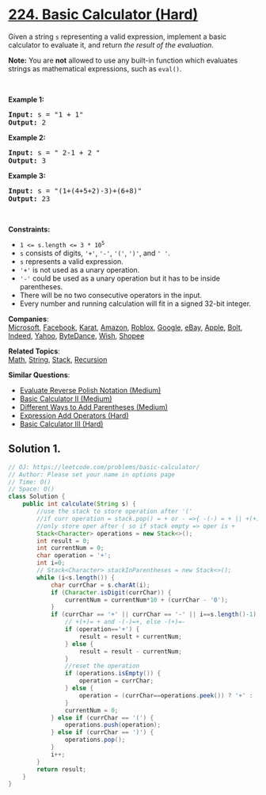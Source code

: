 # [224. Basic Calculator (Hard)](https://leetcode.com/problems/basic-calculator/)

<p>Given a string <code>s</code> representing a valid expression, implement a basic calculator to evaluate it, and return <em>the result of the evaluation</em>.</p>

<p><strong>Note:</strong> You are <strong>not</strong> allowed to use any built-in function which evaluates strings as mathematical expressions, such as <code>eval()</code>.</p>

<p>&nbsp;</p>
<p><strong>Example 1:</strong></p>

<pre><strong>Input:</strong> s = "1 + 1"
<strong>Output:</strong> 2
</pre>

<p><strong>Example 2:</strong></p>

<pre><strong>Input:</strong> s = " 2-1 + 2 "
<strong>Output:</strong> 3
</pre>

<p><strong>Example 3:</strong></p>

<pre><strong>Input:</strong> s = "(1+(4+5+2)-3)+(6+8)"
<strong>Output:</strong> 23
</pre>

<p>&nbsp;</p>
<p><strong>Constraints:</strong></p>

<ul>
	<li><code>1 &lt;= s.length &lt;= 3&nbsp;* 10<sup>5</sup></code></li>
	<li><code>s</code> consists of digits, <code>'+'</code>, <code>'-'</code>, <code>'('</code>, <code>')'</code>, and <code>' '</code>.</li>
	<li><code>s</code> represents a valid expression.</li>
	<li><code>'+'</code> is not used as a unary operation.</li>
	<li><code>'-'</code> could be used as a unary operation but it has to be inside parentheses.</li>
	<li>There will be no two consecutive operators in the input.</li>
	<li>Every number and running calculation will fit in a signed 32-bit integer.</li>
</ul>

**Companies**:  
[Microsoft](https://leetcode.com/company/microsoft), [Facebook](https://leetcode.com/company/facebook), [Karat](https://leetcode.com/company/karat), [Amazon](https://leetcode.com/company/amazon), [Roblox](https://leetcode.com/company/roblox), [Google](https://leetcode.com/company/google), [eBay](https://leetcode.com/company/ebay), [Apple](https://leetcode.com/company/apple), [Bolt](https://leetcode.com/company/bolt), [Indeed](https://leetcode.com/company/indeed), [Yahoo](https://leetcode.com/company/yahoo), [ByteDance](https://leetcode.com/company/bytedance), [Wish](https://leetcode.com/company/wish), [Shopee](https://leetcode.com/company/shopee)

**Related Topics**:  
[Math](https://leetcode.com/tag/math/), [String](https://leetcode.com/tag/string/), [Stack](https://leetcode.com/tag/stack/), [Recursion](https://leetcode.com/tag/recursion/)

**Similar Questions**:

- [Evaluate Reverse Polish Notation (Medium)](https://leetcode.com/problems/evaluate-reverse-polish-notation/)
- [Basic Calculator II (Medium)](https://leetcode.com/problems/basic-calculator-ii/)
- [Different Ways to Add Parentheses (Medium)](https://leetcode.com/problems/different-ways-to-add-parentheses/)
- [Expression Add Operators (Hard)](https://leetcode.com/problems/expression-add-operators/)
- [Basic Calculator III (Hard)](https://leetcode.com/problems/basic-calculator-iii/)

## Solution 1.

```java
// OJ: https://leetcode.com/problems/basic-calculator/
// Author: Please set your name in options page
// Time: O()
// Space: O()
class Solution {
    public int calculate(String s) {
        //use the stack to store operation after '('
        //if curr operation = stack.pop() = + or - =>{ -(-) = + || +(+) = + } else = -
        //only store oper after ( so if stack empty => oper is +
        Stack<Character> operations = new Stack<>();
        int result = 0;
        int currentNum = 0;
        char operation = '+';
        int i=0;
        // Stack<Character> stackInParentheses = new Stack<>();
        while (i<s.length()) {
            char currChar = s.charAt(i);
            if (Character.isDigit(currChar)) {
                currentNum = currentNum*10 + (currChar - '0');
            }
            if (currChar == '+' || currChar == '-' || i==s.length()-1) {
                // +(+)= + and -(-)=+, else -(+)=-
                if (operation=='+') {
                    result = result + currentNum;
                } else {
                    result = result - currentNum;
                }
                //reset the operation
                if (operations.isEmpty()) {
                    operation = currChar;
                } else {
                    operation = (currChar==operations.peek()) ? '+' : '-';
                }
                currentNum = 0;
            } else if (currChar == '(') {
                operations.push(operation);
            } else if (currChar == ')') {
                operations.pop();
            }
            i++;
        }
        return result;
    }
}

```
